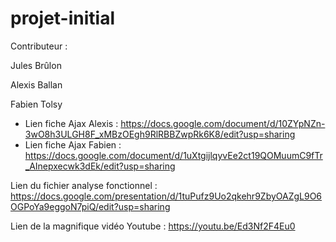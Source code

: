 # projet-initial

Contributeur : 

Jules Brûlon

Alexis Ballan

Fabien Tolsy


* Lien fiche Ajax Alexis : https://docs.google.com/document/d/10ZYpNZn-3wO8h3ULGH8F_xMBzOEgh9RlRBBZwpRk6K8/edit?usp=sharing
* Lien fiche Ajax Fabien : https://docs.google.com/document/d/1uXtgijlqyvEe2ct19QOMuumC9fTr_AInepxecwk3dEk/edit?usp=sharing



Lien du fichier analyse fonctionnel : https://docs.google.com/presentation/d/1tuPufz9Uo2qkehr9ZbyOAZgL9O6OGPoYa9eggoN7piQ/edit?usp=sharing

Lien de la magnifique vidéo Youtube : https://youtu.be/Ed3Nf2F4Eu0
